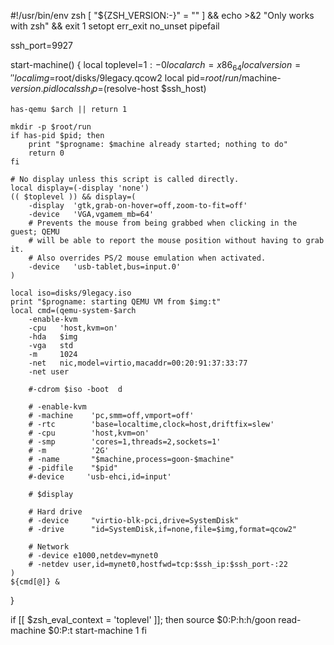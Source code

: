 #!/usr/bin/env zsh
[ "${ZSH_VERSION:-}" = "" ] && echo >&2 "Only works with zsh" && exit 1
setopt err_exit no_unset pipefail

ssh_port=9927

start-machine() {
	local toplevel=${1:-0}
	local arch=x86_64
	local version=''
	local img=$root/disks/9legacy.qcow2
	local pid=$root/run/$machine-$version.pid
	local ssh_ip=$(resolve-host $ssh_host)

	has-qemu $arch || return 1

	mkdir -p $root/run
	if has-pid $pid; then
		print "$progname: $machine already started; nothing to do"
		return 0
	fi

	# No display unless this script is called directly.
	local display=(-display 'none')
	(( $toplevel )) && display=(
		-display  'gtk,grab-on-hover=off,zoom-to-fit=off'
		-device   'VGA,vgamem_mb=64'
		# Prevents the mouse from being grabbed when clicking in the guest; QEMU
		# will be able to report the mouse position without having to grab it.
		# Also overrides PS/2 mouse emulation when activated.
		-device   'usb-tablet,bus=input.0'
	)

	local iso=disks/9legacy.iso
	print "$progname: starting QEMU VM from $img:t"
	local cmd=(qemu-system-$arch
		-enable-kvm
		-cpu   'host,kvm=on'
		-hda   $img
		-vga   std
		-m     1024
		-net   nic,model=virtio,macaddr=00:20:91:37:33:77
		-net user

		#-cdrom $iso -boot  d

		# -enable-kvm
		# -machine    'pc,smm=off,vmport=off'
		# -rtc        'base=localtime,clock=host,driftfix=slew'
		# -cpu        'host,kvm=on'
		# -smp        'cores=1,threads=2,sockets=1'
		# -m          '2G'
		# -name       "$machine,process=goon-$machine"
		# -pidfile    "$pid"
		#-device     'usb-ehci,id=input'

		# $display

		# Hard drive
		# -device     "virtio-blk-pci,drive=SystemDisk"
		# -drive      "id=SystemDisk,if=none,file=$img,format=qcow2"

		# Network
		# -device e1000,netdev=mynet0
		# -netdev user,id=mynet0,hostfwd=tcp:$ssh_ip:$ssh_port-:22
	)
	${cmd[@]} &
}

if [[ $zsh_eval_context = 'toplevel' ]]; then
	source $0:P:h:h/goon
	read-machine $0:P:t
	start-machine 1
fi
